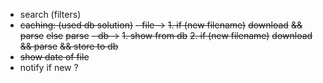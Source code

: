 - search (filters)
- ~~caching: (used db solution)~~
    ~~- file ->~~
        ~~1. if (new filename)~~
            ~~download~~
                ~~&& parse~~
           ~~else~~
                ~~parse~~
    ~~- db   ->~~
        ~~1. show from db~~
        ~~2. if (new filename)~~
            ~~download~~
                ~~&& parse~~
                ~~&& store to db~~
- ~~show date of file~~
- notify if new ?